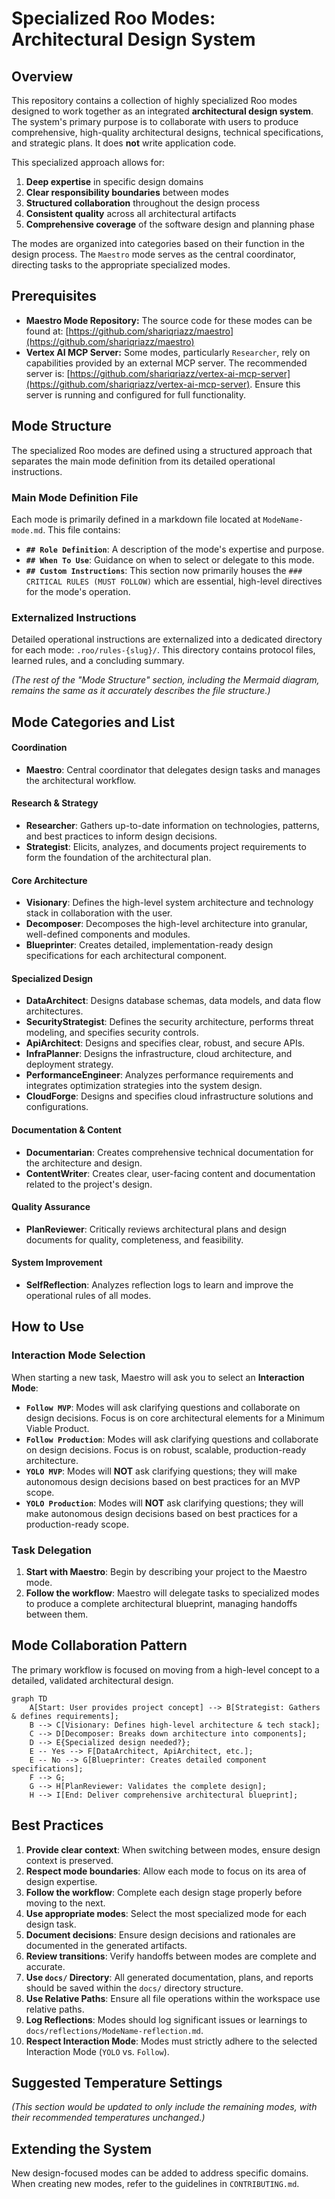 # Specialized Roo Modes: Architectural Design System

## Overview

This repository contains a collection of highly specialized Roo modes designed to work together as an integrated **architectural design system**. The system's primary purpose is to collaborate with users to produce comprehensive, high-quality architectural designs, technical specifications, and strategic plans. It does **not** write application code.

This specialized approach allows for:

1.  **Deep expertise** in specific design domains
2.  **Clear responsibility boundaries** between modes
3.  **Structured collaboration** throughout the design process
4.  **Consistent quality** across all architectural artifacts
5.  **Comprehensive coverage** of the software design and planning phase

The modes are organized into categories based on their function in the design process. The `Maestro` mode serves as the central coordinator, directing tasks to the appropriate specialized modes.

## Prerequisites

-   **Maestro Mode Repository:** The source code for these modes can be found at: [https://github.com/shariqriazz/maestro](https://github.com/shariqriazz/maestro)
-   **Vertex AI MCP Server:** Some modes, particularly `Researcher`, rely on capabilities provided by an external MCP server. The recommended server is: [https://github.com/shariqriazz/vertex-ai-mcp-server](https://github.com/shariqriazz/vertex-ai-mcp-server). Ensure this server is running and configured for full functionality.

## Mode Structure

The specialized Roo modes are defined using a structured approach that separates the main mode definition from its detailed operational instructions.

### Main Mode Definition File

Each mode is primarily defined in a markdown file located at `ModeName-mode.md`. This file contains:

-   **`## Role Definition`**: A description of the mode's expertise and purpose.
-   **`## When To Use`**: Guidance on when to select or delegate to this mode.
-   **`## Custom Instructions`**: This section now primarily houses the `### CRITICAL RULES (MUST FOLLOW)` which are essential, high-level directives for the mode's operation.

### Externalized Instructions

Detailed operational instructions are externalized into a dedicated directory for each mode: `.roo/rules-{slug}/`. This directory contains protocol files, learned rules, and a concluding summary.

*(The rest of the "Mode Structure" section, including the Mermaid diagram, remains the same as it accurately describes the file structure.)*

## Mode Categories and List

#### Coordination
-   **Maestro**: Central coordinator that delegates design tasks and manages the architectural workflow.

#### Research & Strategy
-   **Researcher**: Gathers up-to-date information on technologies, patterns, and best practices to inform design decisions.
-   **Strategist**: Elicits, analyzes, and documents project requirements to form the foundation of the architectural plan.

#### Core Architecture
-   **Visionary**: Defines the high-level system architecture and technology stack in collaboration with the user.
-   **Decomposer**: Decomposes the high-level architecture into granular, well-defined components and modules.
-   **Blueprinter**: Creates detailed, implementation-ready design specifications for each architectural component.

#### Specialized Design
-   **DataArchitect**: Designs database schemas, data models, and data flow architectures.
-   **SecurityStrategist**: Defines the security architecture, performs threat modeling, and specifies security controls.
-   **ApiArchitect**: Designs and specifies clear, robust, and secure APIs.
-   **InfraPlanner**: Designs the infrastructure, cloud architecture, and deployment strategy.
-   **PerformanceEngineer**: Analyzes performance requirements and integrates optimization strategies into the system design.
-   **CloudForge**: Designs and specifies cloud infrastructure solutions and configurations.

#### Documentation & Content
-   **Documentarian**: Creates comprehensive technical documentation for the architecture and design.
-   **ContentWriter**: Creates clear, user-facing content and documentation related to the project's design.

#### Quality Assurance
-   **PlanReviewer**: Critically reviews architectural plans and design documents for quality, completeness, and feasibility.

#### System Improvement
-   **SelfReflection**: Analyzes reflection logs to learn and improve the operational rules of all modes.

## How to Use

### Interaction Mode Selection

When starting a new task, Maestro will ask you to select an **Interaction Mode**:

-   **`Follow MVP`**: Modes will ask clarifying questions and collaborate on design decisions. Focus is on core architectural elements for a Minimum Viable Product.
-   **`Follow Production`**: Modes will ask clarifying questions and collaborate on design decisions. Focus is on robust, scalable, production-ready architecture.
-   **`YOLO MVP`**: Modes will **NOT** ask clarifying questions; they will make autonomous design decisions based on best practices for an MVP scope.
-   **`YOLO Production`**: Modes will **NOT** ask clarifying questions; they will make autonomous design decisions based on best practices for a production-ready scope.

### Task Delegation

1.  **Start with Maestro**: Begin by describing your project to the Maestro mode.
2.  **Follow the workflow**: Maestro will delegate tasks to specialized modes to produce a complete architectural blueprint, managing handoffs between them.

## Mode Collaboration Pattern

The primary workflow is focused on moving from a high-level concept to a detailed, validated architectural design.

```mermaid
graph TD
    A[Start: User provides project concept] --> B[Strategist: Gathers & defines requirements];
    B --> C[Visionary: Defines high-level architecture & tech stack];
    C --> D[Decomposer: Breaks down architecture into components];
    D --> E{Specialized design needed?};
    E -- Yes --> F[DataArchitect, ApiArchitect, etc.];
    E -- No --> G[Blueprinter: Creates detailed component specifications];
    F --> G;
    G --> H[PlanReviewer: Validates the complete design];
    H --> I[End: Deliver comprehensive architectural blueprint];
```

## Best Practices

1.  **Provide clear context**: When switching between modes, ensure design context is preserved.
2.  **Respect mode boundaries**: Allow each mode to focus on its area of design expertise.
3.  **Follow the workflow**: Complete each design stage properly before moving to the next.
4.  **Use appropriate modes**: Select the most specialized mode for each design task.
5.  **Document decisions**: Ensure design decisions and rationales are documented in the generated artifacts.
6.  **Review transitions**: Verify handoffs between modes are complete and accurate.
7.  **Use `docs/` Directory**: All generated documentation, plans, and reports should be saved within the `docs/` directory structure.
8.  **Use Relative Paths**: Ensure all file operations within the workspace use relative paths.
9.  **Log Reflections**: Modes should log significant issues or learnings to `docs/reflections/ModeName-reflection.md`.
10. **Respect Interaction Mode**: Modes must strictly adhere to the selected Interaction Mode (`YOLO` vs. `Follow`).

## Suggested Temperature Settings

*(This section would be updated to only include the remaining modes, with their recommended temperatures unchanged.)*

## Extending the System

New design-focused modes can be added to address specific domains. When creating new modes, refer to the guidelines in `CONTRIBUTING.md`.